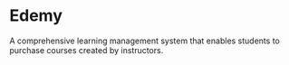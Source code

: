 # Edemy

A comprehensive learning management system that enables students to purchase courses created by instructors.

